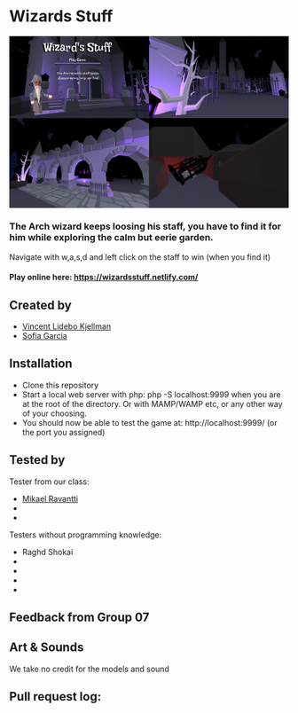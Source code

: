 # Wizards Stuff

<div style="display:flex; flex-direction: row; flex-wrap: wrap;">
<img width="50%" src="https://github.com/VincentLideboKjellman/The-Fall/blob/master/images/forReadme/screen1.png?raw=true">
<img width="50%" src="https://github.com/VincentLideboKjellman/The-Fall/blob/master/images/forReadme/screen4.png?raw=true">
<img width="50%" src="https://github.com/VincentLideboKjellman/The-Fall/blob/master/images/forReadme/screen2.png?raw=true">
<img width="50%" src="https://github.com/VincentLideboKjellman/The-Fall/blob/master/images/forReadme/screen3.png?raw=true">
</div>

### The Arch wizard keeps loosing his staff, you have to find it for him while exploring the calm but eerie garden.

Navigate with w,a,s,d and left click on the staff to win (when you find it)

#### Play online here: https://wizardsstuff.netlify.com/

## Created by
- [Vincent Lidebo Kjellman](https://github.com/VincentLideboKjellman)
- [Sofia Garcia](https://github.com/sof1agarc1a)

## Installation
- Clone this repository
- Start a local web server with php: php -S localhost:9999 when you are at the root of the directory. Or with MAMP/WAMP etc, or any other way of your choosing.
- You should now be able to test the game at: http://localhost:9999/ (or the port you assigned)

## Tested by

Tester from our class:
- [Mikael Ravantti](https://github.com/MRavantti)
- 
- 

Testers without programming knowledge:
- Raghd Shokai
- 
- 
- 
- 

## Feedback from Group 07

## Art & Sounds
We take no credit for the models and sound

## Pull request log:
<!-- - [#1 Update to this.tomato instead of const + adding update function](https://github.com/linn2punkt0/Come-on-tomato/pull/1)
- [#2 Tomato](https://github.com/linn2punkt0/Come-on-tomato/pull/2) 
- [#3 added images and rat.js](https://github.com/linn2punkt0/Come-on-tomato/pull/3) 
- [#4 Rats](https://github.com/linn2punkt0/Come-on-tomato/pull/4)
- [#5 Tomato](https://github.com/linn2punkt0/Come-on-tomato/pull/5)
- [#6 Correcting spelling error](https://github.com/linn2punkt0/Come-on-tomato/pull/6)
- [#7 added collide-function to rats](https://github.com/linn2punkt0/Come-on-tomato/pull/7)
- [#8 Modified tomato jumping](https://github.com/linn2punkt0/Come-on-tomato/pull/8)
- [#9 made rat move](https://github.com/linn2punkt0/Come-on-tomato/pull/9)
- [#10 Rats](https://github.com/linn2punkt0/Come-on-tomato/pull/10)
- [#11 pull updates to branch](https://github.com/linn2punkt0/Come-on-tomato/pull/11)
- [#12 Update from master](https://github.com/linn2punkt0/Come-on-tomato/pull/12)
- [#13 Merge pull request #12 from linn2punkt0/master](https://github.com/linn2punkt0/Come-on-tomato/pull/13)
- [#14 Update from master](https://github.com/linn2punkt0/Come-on-tomato/pull/14)
- [#15 Tomato](https://github.com/linn2punkt0/Come-on-tomato/pull/15)
- [#16 Merge pull request #15 from linn2punkt0/Tomato](https://github.com/linn2punkt0/Come-on-tomato/pull/16)
- [#17 Rats](https://github.com/linn2punkt0/Come-on-tomato/pull/17)
- [#18 Merge pull request #17 from linn2punkt0/rats](https://github.com/linn2punkt0/Come-on-tomato/pull/18) -->
